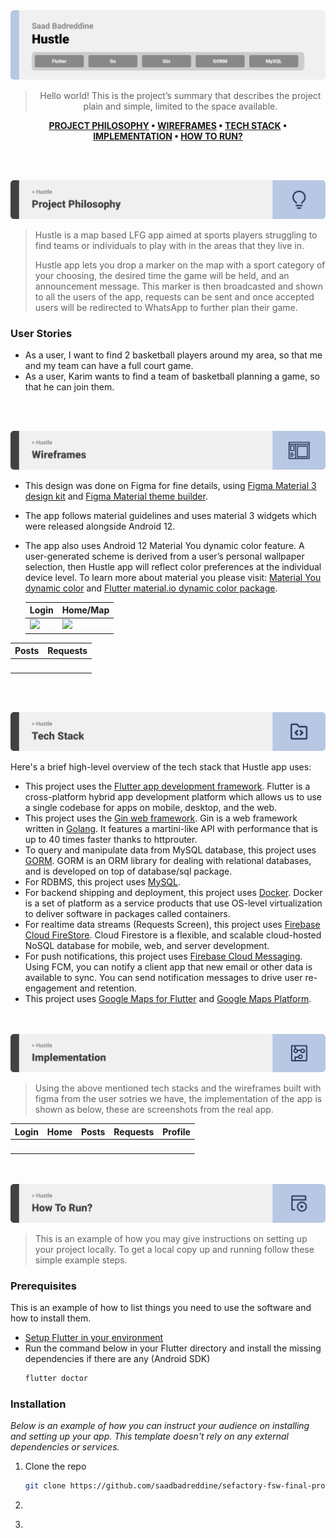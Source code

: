 <img src="./readme/title1.svg"/>

<div align="center">

> Hello world! This is the project’s summary that describes the project plain and simple, limited to the space available.

**[PROJECT PHILOSOPHY](https://github.com/saadbadreddine/sefactory-fsw-final-project/#-project-philosophy) • [WIREFRAMES](https://github.com/saadbadreddine/sefactory-fsw-final-project#-wireframes) • [TECH STACK](https://github.com/saadbadreddine/sefactory-fsw-final-project#-tech-stack) • [IMPLEMENTATION](https://github.com/saadbadreddine/sefactory-fsw-final-project#-impplementation) • [HOW TO RUN?](https://github.com/saadbadreddine/sefactory-fsw-final-project#-how-to-run)**

</div>

<br><br>

<img src="./readme/title2.svg"/>

> Hustle is a map based LFG app aimed at sports players struggling to find teams or individuals to play with in the areas that they live in.
>
> Hustle app lets you drop a marker on the map with a sport category of your choosing, the desired time the game will be held, and an announcement message. This marker is then broadcasted and shown to all the users of the app, requests can be sent and once accepted users will be redirected to WhatsApp to further plan their game.

### User Stories

- As a user, I want to find 2 basketball players around my area, so that me and my team can have a full court game.
- As a user, Karim wants to find a team of basketball planning a game, so that he can join them.

<br><br>

<img src="./readme/title3.svg"/>

- This design was done on Figma for fine details, using [Figma Material 3 design kit](https://www.figma.com/community/file/1035203688168086460) and [Figma Material theme builder](https://www.figma.com/community/plugin/1034969338659738588/Material-Theme-Builder#:~:text=Dynamic%20color%20is%20an%20algorithmic,scheme%20that's%20accessible%20by%20default.).
- The app follows material guidelines and uses material 3 widgets which were released alongside Android 12.
- The app also uses Android 12 Material You dynamic color feature. A user-generated scheme is derived from a user’s personal wallpaper selection, then Hustle app will reflect color preferences at the individual device level. To learn more about material you please visit: [Material You dynamic color](https://m3.material.io/styles/color/dynamic-color/overview) and [Flutter material.io dynamic color package](https://pub.dev/packages/dynamic_color).

  | Login                                                                                     | Home/Map                                                                                  |
  | ----------------------------------------------------------------------------------------- | ----------------------------------------------------------------------------------------- |
  | ![](https://drive.google.com/u/1/uc?id=1FW5DzW8rxCH9RSqww0FSdHG5e2VtW9Ql&export=download) | ![](https://drive.google.com/u/1/uc?id=16xAfmlL5PNQ8KP207y_jgyq2aLyzgX4V&export=download) |

| Posts | Requests |
| ----- | -------- |
| ![]() | ![]()    |

<br><br>

<img src="./readme/title4.svg"/>

Here's a brief high-level overview of the tech stack that Hustle app uses:

- This project uses the [Flutter app development framework](https://flutter.dev/). Flutter is a cross-platform hybrid app development platform which allows us to use a single codebase for apps on mobile, desktop, and the web.
- This project uses the [Gin web framework](https://github.com/gin-gonic/gin). Gin is a web framework written in [Golang](https://go.dev/). It features a martini-like API with performance that is up to 40 times faster thanks to httprouter.
- To query and manipulate data from MySQL database, this project uses [GORM](https://gorm.io/). GORM is an ORM library for dealing with relational databases, and is developed on top of database/sql package.
- For RDBMS, this project uses [MySQL](https://www.mysql.com/).
- For backend shipping and deployment, this project uses [Docker](https://www.docker.com/). Docker is a set of platform as a service products that use OS-level virtualization to deliver software in packages called containers.
- For realtime data streams (Requests Screen), this project uses [Firebase Cloud FireStore](https://firebase.google.com/docs/firestore). Cloud Firestore is a flexible, and scalable cloud-hosted NoSQL database for mobile, web, and server development.
- For push notifications, this project uses [Firebase Cloud Messaging](https://firebase.google.com/docs/firestore). Using FCM, you can notify a client app that new email or other data is available to sync. You can send notification messages to drive user re-engagement and retention.
- This project uses [Google Maps for Flutter](https://pub.dev/packages/google_maps_flutter) and [Google Maps Platform](https://mapsplatform.google.com/).

<br><br>
<img src="./readme/title5.svg"/>

> Using the above mentioned tech stacks and the wireframes built with figma from the user sotries we have, the implementation of the app is shown as below, these are screenshots from the real app.

| Login | Home  | Posts | Requests | Profile |
| ----- | ----- | ----- | -------- | ------- |
| ![]() | ![]() | ![]() | ![]()    | ![]()   |

<br><br>
<img src="./readme/title6.svg"/>

> This is an example of how you may give instructions on setting up your project locally.
> To get a local copy up and running follow these simple example steps.

### Prerequisites

This is an example of how to list things you need to use the software and how to install them.

- [Setup Flutter in your environment](https://docs.flutter.dev/get-started/install)
- Run the command below in your Flutter directory and install the missing dependencies if there are any (Android SDK)
  ```sh
  flutter doctor
  ```

### Installation

_Below is an example of how you can instruct your audience on installing and setting up your app. This template doesn't rely on any external dependencies or services._

1. Clone the repo
   ```sh
   git clone https://github.com/saadbadreddine/sefactory-fsw-final-project.git
   ```
2. ```sh

   ```

3. ```dart

   ```
